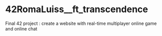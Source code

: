 # 42RomaLuiss__ft_transcendence
Final 42 project : create a website with real-time multiplayer online game and online chat

